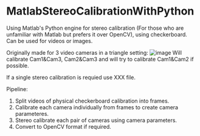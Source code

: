 # MatlabStereoCalibrationWithPython
Using Matlab's Python engine for stereo calibration (For those who are unfamiliar with Matlab but prefers it over OpenCV), using checkerboard.
Can be used for videos or images.

Originally made for 3 video cameras in a triangle setting: 
![image](https://github.com/user-attachments/assets/a878b724-a359-406f-bc97-7636730acdd4)
Will calibrate Cam1&Cam3, Cam2&Cam3 and will try to calibrate Cam1&Cam2 if possible.

If a single stereo calibration is requied use XXX file.

Pipeline:
1. Split videos of physical checkerboard calibration  into frames.
2. Calibrate each camera individually from frames to create camera parameteres.
3. Stereo calibrate each pair of cameras  using camera parameters.
4. Convert to OpenCV format if required.

